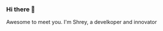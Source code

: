 ### Hi there 👋

Awesome to meet you. I'm Shrey, a develkoper and innovator
<!--
**sjain23/sjain23** is a ✨ _special_ ✨ repository because its `README.md` (this file) appears on your GitHub profile.

Here are some ideas to get you started:

- 🔭 I’m currently working on ...
A stealth mode teach startup
- 🌱 I’m currently learning ...
Full Stack Blockchain development
- 👯 I’m looking to collaborate on ...
Any new projects or ideas anyone has. I would love to hear about them.
- 🤔 I’m looking for help with ...
- 💬 Ask me about ...
- 📫 How to reach me: ...
☎️ : +1 732-799-8071
✉️ : jainshreyp@gmail.com
- 😄 Pronouns: ...
- ⚡ Fun fact: ...

-->
